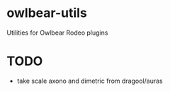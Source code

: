 # owlbear-utils
Utilities for Owlbear Rodeo plugins

# TODO
- take scale axono and dimetric from dragool/auras
